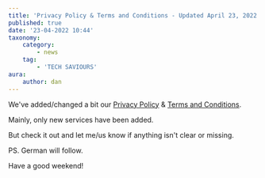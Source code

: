 ```yaml
---
title: 'Privacy Policy & Terms and Conditions - Updated April 23, 2022'
published: true
date: '23-04-2022 10:44'
taxonomy:
    category:
        - news
    tag:
        - 'TECH SAVIOURS'
aura:
    author: dan
---
```


We've added/changed a bit our [Privacy Policy](https://techsaviours.org/privacy-policy.html) & [Terms and Conditions](https://techsaviours.org/terms-and-conditions.html).

Mainly, only new services have been added.

But check it out and let me/us know if anything isn't clear or missing.

PS. German will follow.

Have a good weekend!